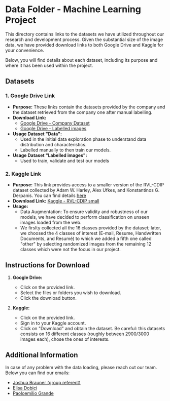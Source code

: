 # Data Folder - Machine Learning Project

This directory contains links to the datasets we have utilized throughout our research and development process. Given the substantial size of the image data, we have provided download links to both Google Drive and Kaggle for your convenience.

Below, you will find details about each dataset, including its purpose and where it has been used within the project.

## Datasets

### 1. Google Drive Link

- **Purpose:** These links contain the datasets provided by the company and the dataset retrieved from the company one after manual labelling.
- **Download Link:**
  - [Google Drive - Company Dataset](https://drive.google.com/drive/folders/1wuA87IKUZv5iAswmPLKIB3wvWAh2WjvP?usp=share_link)
  - [Google Drive - Labelled images](https://drive.google.com/drive/folders/1dvcofV59yLtktT6fI6gaFdPmhDWQ_-dt?usp=share_link)
- **Usage Dataset "Data":** 
  - Used in the initial data exploration phase to understand data distribution and characteristics.
  - Labelled manually to then train our models.
- **Usage Dataset "Labelled images":**
  - Used to train, validate and test our models


### 2. Kaggle Link

- **Purpose:** This link provides access to a smaller version of the RVL-CDIP dataset collected by Adam W. Harley, Alex Ufkes, and Konstantinos G. Derpanis. You can find details [here](https://adamharley.com/rvl-cdip/)
- **Download Link:** [Kaggle - RVL-CDIP small](https://www.kaggle.com/datasets/uditamin/rvl-cdip-small)
- **Usage:**
  - Data Augmentation: To ensure validity and robustness of our models, we have decided to perform classification on unseen images loaded from the web.
  - We firslty collected all the 16 classes provided by the dataset; later, we choosed the 4 classes of interest (E-mail, Resume, Handwritten Documents, and Resumé) to which we added a fifth one called "other" by selecting randomized images from the remaining 12 classes which were not the focus in our project.

## Instructions for Download

1. **Google Drive:**
   - Click on the provided link.
   - Select the files or folders you wish to download.
   - Click the download button.

2. **Kaggle:**
   - Click on the provided link.
   - Sign in to your Kaggle account.
   - Click on "Download" and obtain the dataset. Be careful: this datasets consists on 16 different classes (roughly between 2900/3000 images each), chose the ones of interests.


## Additional Information

In case of any problem with the data loading, please reach out our team. Below you can find our emails:

- [Joshua Brauner (group referent)](mailto:joshua.brauner@studenti.luiss.it)
- [Elisa Dobici](mailto:elisa.dobicil@studenti.luiss.it)
- [Paoloemilio Grande](mailto:paoloemilio.grande@studenti.luiss.it)
